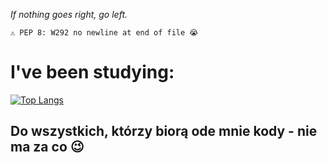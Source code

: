 *If nothing goes right, go left.*
```
⚠️ PEP 8: W292 no newline at end of file 😭
```

# I've been studying:
[![Top Langs](https://github-readme-stats.vercel.app/api/top-langs/?username=nexter0)](https://github.com/anuraghazra/github-readme-stats)

## Do wszystkich, którzy biorą ode mnie kody - nie ma za co 😉
